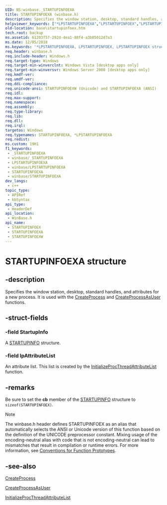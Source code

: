 ```yaml
---
UID: NS:winbase._STARTUPINFOEXA
title: STARTUPINFOEXA (winbase.h)
description: Specifies the window station, desktop, standard handles, and attributes for a new process. It is used with the CreateProcess and CreateProcessAsUser functions. (ANSI)
helpviewer_keywords: ["*LPSTARTUPINFOEXA","LPSTARTUPINFOEX","LPSTARTUPINFOEX structure pointer","STARTUPINFOEX","STARTUPINFOEX structure","STARTUPINFOEXA","STARTUPINFOEXW","_STARTUPINFOEXA","_STARTUPINFOEXW","base.startupinfoex","winbase/LPSTARTUPINFOEX","winbase/STARTUPINFOEX","winbase/STARTUPINFOEXA","winbase/STARTUPINFOEXW"]
old-location: base\startupinfoex.htm
tech.root: backup
ms.assetid: 61203f57-292d-4ea1-88f4-a3b05012d7a3
ms.date: 12/05/2018
ms.keywords: '*LPSTARTUPINFOEXA, LPSTARTUPINFOEX, LPSTARTUPINFOEX structure pointer, STARTUPINFOEX, STARTUPINFOEX structure, STARTUPINFOEXA, STARTUPINFOEXW, _STARTUPINFOEXA, _STARTUPINFOEXW, base.startupinfoex, winbase/LPSTARTUPINFOEX, winbase/STARTUPINFOEX, winbase/STARTUPINFOEXA, winbase/STARTUPINFOEXW'
req.header: winbase.h
req.include-header: Windows.h
req.target-type: Windows
req.target-min-winverclnt: Windows Vista [desktop apps only]
req.target-min-winversvr: Windows Server 2008 [desktop apps only]
req.kmdf-ver: 
req.umdf-ver: 
req.ddi-compliance: 
req.unicode-ansi: STARTUPINFOEXW (Unicode) and STARTUPINFOEXA (ANSI)
req.idl: 
req.max-support: 
req.namespace: 
req.assembly: 
req.type-library: 
req.lib: 
req.dll: 
req.irql: 
targetos: Windows
req.typenames: STARTUPINFOEXA, *LPSTARTUPINFOEXA
req.redist: 
ms.custom: 19H1
f1_keywords:
 - _STARTUPINFOEXA
 - winbase/_STARTUPINFOEXA
 - LPSTARTUPINFOEXA
 - winbase/LPSTARTUPINFOEXA
 - STARTUPINFOEXA
 - winbase/STARTUPINFOEXA
dev_langs:
 - c++
topic_type:
 - APIRef
 - kbSyntax
api_type:
 - HeaderDef
api_location:
 - WinBase.h
api_name:
 - STARTUPINFOEX
 - STARTUPINFOEXA
 - STARTUPINFOEXW
---
```


# STARTUPINFOEXA structure


## -description

Specifies the window station, desktop, standard handles, and attributes for a new process. It is used with the 
<a href="/windows/desktop/api/processthreadsapi/nf-processthreadsapi-createprocessa">CreateProcess</a> and 
<a href="/windows/desktop/api/processthreadsapi/nf-processthreadsapi-createprocessasusera">CreateProcessAsUser</a> functions.

## -struct-fields

### -field StartupInfo

A <a href="/windows/desktop/api/processthreadsapi/ns-processthreadsapi-startupinfoa">STARTUPINFO</a> structure.

### -field lpAttributeList

An attribute list. This list is created by the <a href="/windows/desktop/api/processthreadsapi/nf-processthreadsapi-initializeprocthreadattributelist">InitializeProcThreadAttributeList</a> function.

## -remarks

Be sure to set the <b>cb</b> member of the <a href="/windows/desktop/api/processthreadsapi/ns-processthreadsapi-startupinfoa">STARTUPINFO</a> structure to <code>sizeof(STARTUPINFOEX)</code>.





> [!NOTE]
> The winbase.h header defines STARTUPINFOEX as an alias that automatically selects the ANSI or Unicode version of this function based on the definition of the UNICODE preprocessor constant. Mixing usage of the encoding-neutral alias with code that is not encoding-neutral can lead to mismatches that result in compilation or runtime errors. For more information, see [Conventions for Function Prototypes](/windows/win32/intl/conventions-for-function-prototypes).

## -see-also

<a href="/windows/desktop/api/processthreadsapi/nf-processthreadsapi-createprocessa">CreateProcess</a>



<a href="/windows/desktop/api/processthreadsapi/nf-processthreadsapi-createprocessasusera">CreateProcessAsUser</a>



<a href="/windows/desktop/api/processthreadsapi/nf-processthreadsapi-initializeprocthreadattributelist">InitializeProcThreadAttributeList</a>
